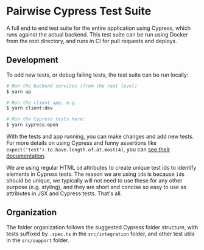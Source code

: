 # Pairwise Cypress Test Suite

A full end to end test suite for the entire application using Cypress, which runs against the actual backend. This test suite can be run using Docker from the root directory, and runs in CI for pull requests and deploys.

## Development

To add new tests, or debug failing tests, the test suite can be run locally:

```bash
# Run the backend services (from the root level)
$ yarn up

# Run the client app, e.g.
$ yarn client:dev

# Run the Cypress tests here:
$ yarn cypress:open
```

With the tests and app running, you can make changes and add new tests. For more details on using Cypress and funny assertions like `expect('test').to.have.length.of.at.most(4)`, you can [see their documentation](https://docs.cypress.io/guides/overview/why-cypress.html).

We are using regular HTML `id` attributes to create unique test ids to identify elements in Cypress tests. The reason we are using `id`s is because `id`s should be unique, we typically will not need to use these for any other purpose (e.g. styling), and they are short and concise so easy to use as attributes in JSX and Cypress tests. That's all.

## Organization

The folder organization follows the suggested Cypress folder structure, with tests suffixed by `.spec.ts` in the `src/integration` folder, and other test utils in the `src/support` folder.
